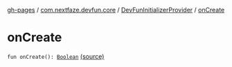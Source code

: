 [gh-pages](../../index.md) / [com.nextfaze.devfun.core](../index.md) / [DevFunInitializerProvider](index.md) / [onCreate](./on-create.md)

# onCreate

`fun onCreate(): `[`Boolean`](https://kotlinlang.org/api/latest/jvm/stdlib/kotlin/-boolean/index.html) [(source)](https://github.com/NextFaze/dev-fun/tree/master/devfun/src/main/java/com/nextfaze/devfun/core/DevFun.kt#L53)